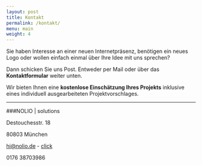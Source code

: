 ```yaml
---
layout: post
title: Kontakt
permalink: /kontakt/
menu: main
weight: 4
---
```




Sie haben Interesse an einer neuen Internetpräsenz, benötigen ein neues Logo oder wollen einfach einmal über Ihre Idee mit uns sprechen? 

Dann schicken Sie uns Post. Entweder per Mail oder über das **Kontaktformular** weiter unten. 

Wir bieten Ihnen eine **kostenlose Einschätzung Ihres Projekts** inklusive eines individuell ausgearbeiteten Projektvorschlages. 

_________

###NOLIO | solutions

Destouchesstr. 18

80803 München

hi@nolio.de - <a href="mailto:hi@nolio.de">click</a>

0176 38703986

